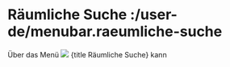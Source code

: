 # Räumliche Suche :/user-de/menubar.raeumliche-suche

Über das Menü ![](gbd-icon-raeumliche-suche-01.svg) {title Räumliche Suche} kann 
